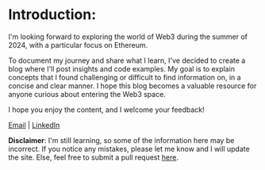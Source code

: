 # Introduction:

I'm looking forward to exploring the world of Web3 during the summer of 2024, with a particular focus on Ethereum.

To document my journey and share what I learn, I've decided to create a blog where I'll post insights and code examples. My goal is to explain concepts that I found challenging or difficult to find information on, in a concise and clear manner. I hope this blog becomes a valuable resource for anyone curious about entering the Web3 space.

I hope you enjoy the content, and I welcome your feedback!

[Email](mailto:m.lettry1@gmail.com) | [LinkedIn](https://www.linkedin.com/in/martin-lettry/)

**Disclaimer**: I'm still learning, so some of the information here may be incorrect. If you notice any mistakes, please let me know and I will update the site.
Else, feel free to submit a pull request [here](https://github.com/TLGINO/web3_blog).
